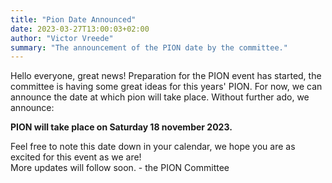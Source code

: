 ```yaml
---
title: "Pion Date Announced"
date: 2023-03-27T13:00:03+02:00
author: "Victor Vreede"
summary: "The announcement of the PION date by the committee."
---
```


Hello everyone, great news! Preparation for the PION event has started, the committee is having some great ideas for this years' PION. For now, we can announce the date at which pion will take place. Without further ado, we announce:
<br> 

**PION will take place on Saturday 18 november 2023.**
<br>

Feel free to note this date down in your calendar, we hope you are as excited for this event as we are!<br>
More updates will follow soon.
 \- the PION Committee
 

